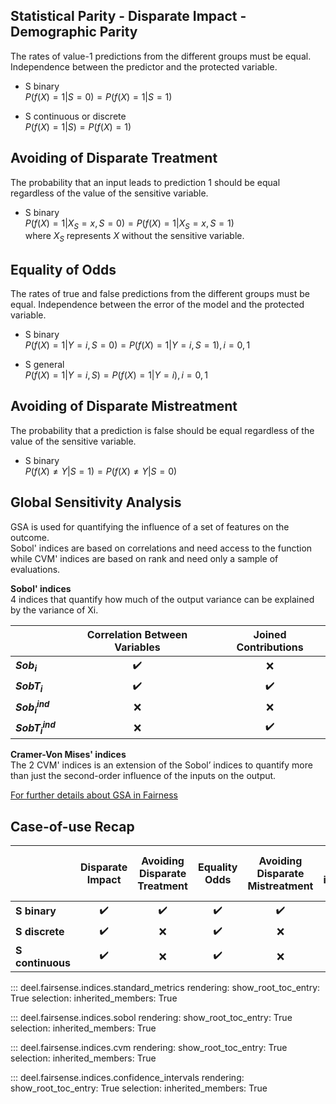 ## Statistical Parity - Disparate Impact - Demographic Parity

The rates of value-1 predictions from the different groups must be equal.
Independence between the predictor and the protected variable.

- S binary <br>
$P(f(X)=1|S=0) = P(f(X)=1|S=1)$

- S continuous or discrete <br>
$P(f(X)=1|S) = P(f(X)=1)$

## Avoiding of Disparate Treatment

The probability that an input leads to prediction 1 should be equal regardless of the value of the sensitive variable.

- S binary <br>
$P(f(X)=1|X_S=x,S=0) = P(f(X)=1|X_S=x,S=1)$ <br>
where $X_S$ represents $X$ without the sensitive variable.


## Equality of Odds

The rates of true and false predictions from the different groups must be equal.
Independence between the error of the model and the protected variable.

- S binary <br>
$P(f(X)=1|Y=i,S=0) = P(f(X)=1|Y=i,S=1) ,i=0,1$

- S general <br>
$P(f(X)=1|Y=i,S) = P(f(X)=1|Y=i) ,i=0,1$

## Avoiding of Disparate Mistreatment

The probability that a prediction is false should be equal regardless of the value of the sensitive variable.
- S binary <br>
$P(f(X)\ne Y|S=1) = P(f(X)\ne Y|S=0)$ <br>


## Global Sensitivity Analysis

GSA is used for quantifying the influence of a set of features on the outcome.<br>
Sobol' indices are based on correlations and need access to the function while CVM' indices are based on rank and need only a sample of evaluations.

**Sobol' indices**<br>
4 indices that quantify how much of the output variance can be explained by the variance of Xi.

|           | Correlation Between Variables  | Joined Contributions | 
|-----------| :----------------------------: |:--------------------:| 
|**$Sob_i$** | ✔️ | ❌ | 
|**$SobT_i$** | ✔️ | ✔️ | 
|**$Sob_i^{ind}$** | ❌ | ❌ |
|**$SobT_i^{ind}$**| ❌ | ✔️ | 

**Cramer-Von Mises' indices**<br>
The 2 CVM' indices is an extension of the Sobol’ indices to quantify more than just the second-order influence of the inputs on the output.

[For further details about GSA in Fairness](https://hal.archives-ouvertes.fr/hal-03160697/file/Fairness_seen_as_GSA.pdf "Fairness seen as Global Sensitivity Analysis")



## Case-of-use Recap

|           | Disparate Impact  | Avoiding Disparate Treatment | Equality Odds | Avoiding Disparate Mistreatment | Sobol' indices | Cramer-Von Mises' indices |
|-----------| :---------------: |:----------------------------:| :------------:| :------------------------------:| :-------------:| :------------------------:|
|**S binary** | ✔️ | ✔️ | ✔️ | ✔️ | ✔️ | ✔️ |
|**S discrete**| ✔️ | ❌ | ✔️ | ❌ | ✔️ | ✔️ |
|**S continuous**| ✔️ | ❌ | ✔️ | ❌ | ✔️ | ✔️ |


::: deel.fairsense.indices.standard_metrics
    rendering:
        show_root_toc_entry: True
    selection:
        inherited_members: True

::: deel.fairsense.indices.sobol
    rendering:
        show_root_toc_entry: True
    selection:
        inherited_members: True

::: deel.fairsense.indices.cvm
    rendering:
        show_root_toc_entry: True
    selection:
        inherited_members: True

::: deel.fairsense.indices.confidence_intervals
    rendering:
        show_root_toc_entry: True
    selection:
        inherited_members: True
